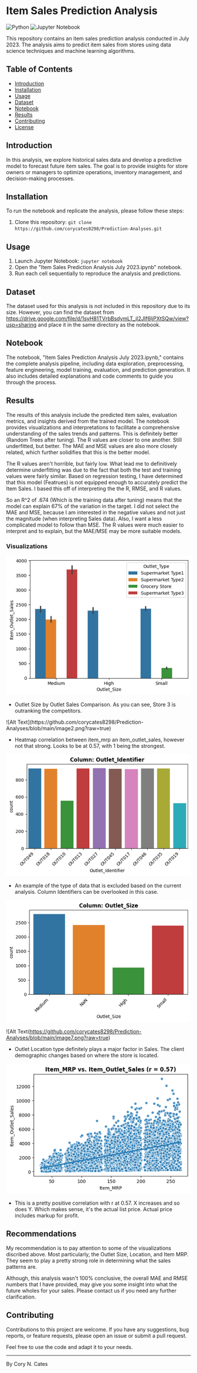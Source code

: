 
# Item Sales Prediction Analysis

![Python](https://img.shields.io/badge/Python-3.7%2B-blue)
![Jupyter Notebook](https://img.shields.io/badge/Jupyter%20Notebook-6.1.4-orange)

This repository contains an item sales prediction analysis conducted in July 2023. The analysis aims to predict item sales from stores using data science techniques and machine learning algorithms.

## Table of Contents

- [Introduction](#introduction)
- [Installation](#installation)
- [Usage](#usage)
- [Dataset](#dataset)
- [Notebook](#notebook)
- [Results](#results)
- [Contributing](#contributing)
- [License](#license)

## Introduction

In this analysis, we explore historical sales data and develop a predictive model to forecast future item sales. The goal is to provide insights for store owners or managers to optimize operations, inventory management, and decision-making processes.

## Installation

To run the notebook and replicate the analysis, please follow these steps:

1. Clone this repository: `git clone https://github.com/corycates8298/Prediction-Analyses.git`
   

## Usage

1. Launch Jupyter Notebook: `jupyter notebook`
2. Open the "Item Sales Prediction Analysis July 2023.ipynb" notebook.
3. Run each cell sequentially to reproduce the analysis and predictions.

## Dataset

The dataset used for this analysis is not included in this repository due to its size. However, you can find the dataset from https://drive.google.com/file/d/1syH81TVrbBsdymLT_jl2JIf6IjPXtSQw/view?usp=sharing and place it in the same directory as the notebook.

## Notebook

The notebook, "Item Sales Prediction Analysis July 2023.ipynb," contains the complete analysis pipeline, including data exploration, preprocessing, feature engineering, model training, evaluation, and prediction generation. It also includes detailed explanations and code comments to guide you through the process.

## Results

The results of this analysis include the predicted item sales, evaluation metrics, and insights derived from the trained model. The notebook provides visualizations and interpretations to facilitate a comprehensive understanding of the sales trends and patterns.  This is definitely better (Random Trees after tuning). The R values are closer to one another. Still underfitted, but better. The MAE and MSE values are also more closely related, which further solidifies that this is the better model.

The R values aren't horrible, but fairly low. What lead me to definitively determine underfitting was due to the fact that both the test and training values were fairly similar.
Based on regression testing, I have determined that this model (Featrues) is not equipped enough to accurately predict the Item Sales. I based this off of interpreting the the R, RMSE, and R values.

So an R^2 of .674 (Which is the training data after tuning) means that the model can explain 67% of the variation in the target. I did not select the MAE and MSE, because I am interested in the negative values and not just the magnitude (when interpreting Sales data). Also, I want a less complicated model to follow than MSE. The R values were much easier to interpret and to explain, but the MAE/MSE may be more suitable models.  

### Visualizations

![Alt Text](https://github.com/corycates8298/Prediction-Analyses/blob/main/Image1.png#:~:text=t-,Image1,-.png)

- Outlet Size by Outlet Sales Comparison.  As you can see, Store 3 is outranking the competitors.
  
![Alt Text[]([https://github.com/corycates8298/Prediction-Analyses/blob/main/Image1.png#:~:text=t-,Image2,-.png](https://github.com/corycates8298/Prediction-Analyses/edit/main/README.md#:~:text=README.md-,image2,-.png))](https://github.com/corycates8298/Prediction-Analyses/blob/main/image2.png?raw=true)

- Heatmap correlation  between item_mrp an item_outlet_sales, however not that strong. Looks to be at 0.57, with 1 being the strongest.


![Alt Text](https://github.com/corycates8298/Prediction-Analyses/blob/main/image5.png?raw=true)

- An example of the type of data that is excluded based on the current analysis.  Column Identifiers can be overlooked in this case.  

![Alt Text](https://github.com/corycates8298/Prediction-Analyses/blob/main/image6.png?raw=true)

![Alt Text(https://github.com/corycates8298/Prediction-Analyses/blob/main/image7.png?raw=true)

- Outlet Location type definitely plays a major factor in Sales.  The client demographic changes based on where the store is located.  

![Alt Text](https://github.com/corycates8298/Prediction-Analyses/blob/main/Image8.png?raw=true)

- This is a pretty positive correlation with r at 0.57. X increases and so does Y. Which makes sense, it's the actual list price. Actual price includes markup for profit.


## Recommendations 

My recommendation is to pay attention to some of the visualizations discribed above.  Most particularly, the Outlet Size, Location, and Item MRP.  They seem to play a pretty strong role in determining what the sales patterns are.

Although, this analysis wasn't 100% conclusive, the overall MAE and RMSE numbers that I have provided, may give you some insight into what the future wholes for your sales.  Please contact us if you need any further clarification.

## Contributing

Contributions to this project are welcome. If you have any suggestions, bug reports, or feature requests, please open an issue or submit a pull request.



Feel free to use the code and adapt it to your needs.

-------------------

By Cory N. Cates
